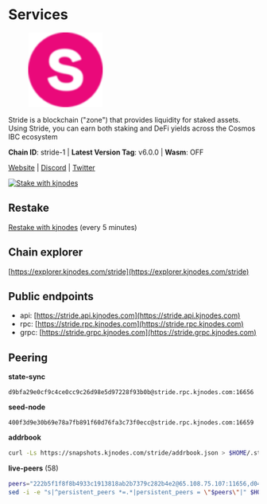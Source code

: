 # Services

<figure><img src="https://raw.githubusercontent.com/kj89/cosmos-images/main/logos/stride.png" width="150" alt=""><figcaption></figcaption></figure>

Stride is a blockchain ("zone") that provides liquidity for staked assets.  Using Stride, you can earn both staking and DeFi yields across the Cosmos IBC ecosystem

**Chain ID**: stride-1 | **Latest Version Tag**: v6.0.0 | **Wasm**: OFF

[Website](https://stride.zone) | [Discord](https://discord.gg/mzQZ8dAE7u) | [Twitter](https://twitter.com/stride_zone)

[![Stake with kjnodes](https://i.ibb.co/cr44Q8j/button-stake-with-kjnodes.png)](https://restake.app/stride/stridevaloper1j8gkhtllnp252l6g6zwzea30e7pvzqttr9768n)

## Restake

[Restake with kjnodes](https://restake.app/stride/stridevaloper1j8gkhtllnp252l6g6zwzea30e7pvzqttr9768n) (every 5 minutes)
## Chain explorer
[https://explorer.kjnodes.com/stride](https://explorer.kjnodes.com/stride)

## Public endpoints

* api: [https://stride.api.kjnodes.com](https://stride.api.kjnodes.com)
* rpc: [https://stride.rpc.kjnodes.com](https://stride.rpc.kjnodes.com)
* grpc: [https://stride.grpc.kjnodes.com](https://stride.grpc.kjnodes.com)

## Peering

**state-sync**

```text
d9bfa29e0cf9c4ce0cc9c26d98e5d97228f93b0b@stride.rpc.kjnodes.com:16656
```

**seed-node**

```text
400f3d9e30b69e78a7fb891f60d76fa3c73f0ecc@stride.rpc.kjnodes.com:16659
```

**addrbook**
```bash
curl -Ls https://snapshots.kjnodes.com/stride/addrbook.json > $HOME/.stride/config/addrbook.json
```

**live-peers** (58)
```bash
peers="222b5f1f8f8b4933c1913818ab2b7379c282b4e2@65.108.75.107:11656,d041196a1a36091605448fc65181408ccc1d5da1@65.109.122.105:61156,df43d9a9490495aa528431077b526eabeec46b52@95.217.197.100:26653,ea6a7b2f366bc343f0670f1673fd86001dd08eb0@65.108.122.246:26636,a7d96dc929824613315dcc1c90fee119f28cc51f@164.152.160.155:26656,04b797b5a56fb939a97a3c7d9c3230d09b85e8d7@93.189.30.118:26656,5093547fdf0430143ac66b4ee55d80e6542a6c10@217.174.247.163:26656,44e797771bff124693e63a8ec331d42873cf2ae2@95.217.202.49:35656,e726816f42831689eab9378d5d577f1d06d25716@176.9.188.21:26656,9ee75491e354965d8bfd8434aa093f8613bc1dce@65.108.238.103:12256,6856de6f0c70a850db2b58deb43d568fced4a524@35.208.90.201:26656,a757fc9ea95a7f643d392ec9fdaa31cbf06e76d9@195.3.221.21:12256,e1b058e5cfa2b836ddaa496b10911da62dcf182e@138.201.8.248:26656,ade7d4d0009c7725ee991b8c40a7f646f76bf1e3@149.102.140.108:26656,0393c19b176d1cf8bc560c5a8fa990301deb1a7e@95.217.126.187:26656,ebc272824924ea1a27ea3183dd0b9ba713494f83@185.16.39.158:26886,1483ddbd1ba369c01d5496877314ed1b09bd9cc3@65.21.189.221:12256,6831d67983cf5ebcb44da01737ccd6ccbd15c08e@193.70.47.90:12256,87a7a8cc67967d0ede5d68a1477c44a40a8705f7@108.165.178.242:26653,0198f6d3ebe7bed4d176558a2ce8d341531f3e7b@74.80.183.130:26653,05eec003db41d7ff47a317ef59f83e31bdca23c3@78.107.234.44:26656,950da031d9536b9fbd0e9f0c70d65740d11d0111@192.118.76.199:26626,354ae200461dddf4e4c12e585a8c06d3ca993662@34.29.248.130:26656,3a75e5c30eb6b7f56fe3dbcc968abc44db569389@65.108.202.143:26656,615ebc348998f7f050763dd0a9201e8f61e8fc07@35.210.78.199:26656,5383a21cf2d5e513aea2c3e430133f31aa2e5d00@138.201.32.103:26656,f8e2f80a8c58e6f53cc4940f5f1eac55c9067480@35.213.184.121:26656,d9bfa29e0cf9c4ce0cc9c26d98e5d97228f93b0b@65.109.88.38:16656,a69704ad35dea3df36a169a823203bb1fec26f83@65.109.82.106:16656,748d1362c37b6267393b9fbf5fbe1191e75e2539@65.109.52.178:26656,fb24bc1de8c563e822897fba89bf150c602f3123@198.244.178.213:26656,2254e6968e5c7ebc98ef5b79b388502fa44e10e1@5.161.134.44:26656,463b1dc6903455575079572fb23407be586f2a4b@185.16.39.37:26656,a3f95b0b15c31a68a7535f6068c4e14b95e90dcf@65.109.92.240:21016,d36ac7580cc8907a00b0add8c3b047caea6df4ed@107.155.67.202:26636,8d7d0f32d53467c4d5e8871faf4ec58ea970fed2@157.90.179.182:26456,fb8505c994cb90927c766e3c3d2db38044a596bc@139.59.31.201:26656,cc35475fe1f7c345af0ea8a692f3b4b41c8f12a2@116.202.36.240:10156,0f516a16d28aa07808d1ea08575de64979042ac3@51.81.123.33:26656,d77e7918b9f9e21ee60a8e03075ca3e5f7353912@162.55.4.253:26656,3fef899adcdeded56f6c69fe55c5da1624303367@163.172.101.208:4656,d056dcd5ac8dddb23e2962a5ade6ee51f9bfd785@162.19.89.8:10456,0d8efc8205826a74867dd063c30aa24342dd652b@83.136.251.210:26656,82588f011491c6100d922d133f52fc23460b9231@135.181.67.235:26656,dfc62810eeaab86587b2975c79f3c12d4830652d@15.235.114.54:26656,93d7b9da65d31e052027abf20fab35ff31d3d826@195.20.240.90:26656,18704d8ffb35d412adb3fb8eea62c894cf175e75@86.48.26.130:26656,3963b7cd5230ae2ba6800375421982d535a133e3@35.79.215.251:26656,cd680cc992983e5c8244b5529034a2e362e7a6d3@93.159.134.157:26656,66807a69e4920359a7c064856edd1439a656e517@65.108.234.159:56656,2f02a4012f90f5d1a9a85748dd9aa14155ed4a71@66.172.36.134:28656,5bd8eb22efb618eb78d0f394dc7b56ad936a1560@86.48.0.190:11656,df3f533e6b9776c11f08da804edcb810cbdd2080@65.108.234.23:12256,d2247f7b919f0781c90ee61958d7044665a22d38@169.155.44.213:26656,79604a4290d58530e85a15ce9d1f2e4b6e445172@167.235.108.189:27007,233e06cfa51d53e186afe032e848f5c9f5cd4a01@83.171.248.3:26656,e3eec2c5caa8723b9ee873a2c2fb3124bd083c1d@65.108.200.49:26996,ed857708c330334e1e62751470d6ecddf0397459@65.109.69.59:12256"
sed -i -e "s|^persistent_peers *=.*|persistent_peers = \"$peers\"|" $HOME/.stride/config/config.toml
```
